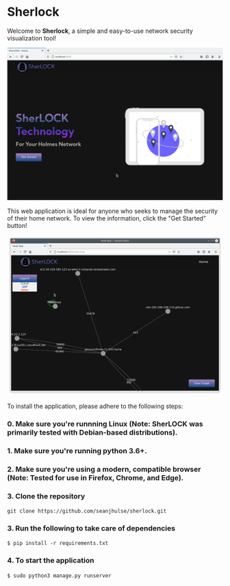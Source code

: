 # Sherlock

Welcome to **Sherlock**, a simple and easy-to-use network security visualization tool!

![](/images/sherlock_homepage.png)


This web application is ideal for anyone who seeks to manage the security of their home network. To view the information, click the "Get Started" button!

![](/images/sherlock_nodemap.png)


To install the application, please adhere to the following steps:

### 0. Make sure you're runnning Linux (Note: SherLOCK was primarily tested with Debian-based distributions).
### 1. Make sure you're running python 3.6+. 
### 2. Make sure you're using a modern, compatible browser (Note: Tested for use in Firefox, Chrome, and Edge). 
### 3. Clone the repository
```
git clone https://github.com/seanjhulse/sherlock.git
```
### 3. Run the following to take care of dependencies
```
$ pip install -r requirements.txt
```
### 4. To start the application

```
$ sudo python3 manage.py runserver
```
